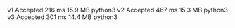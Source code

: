 v1	Accepted	216 ms	15.9 MB	python3
v2  Accepted	467 ms	15.3 MB	python3
v3	Accepted	301 ms	14.4 MB	python3
